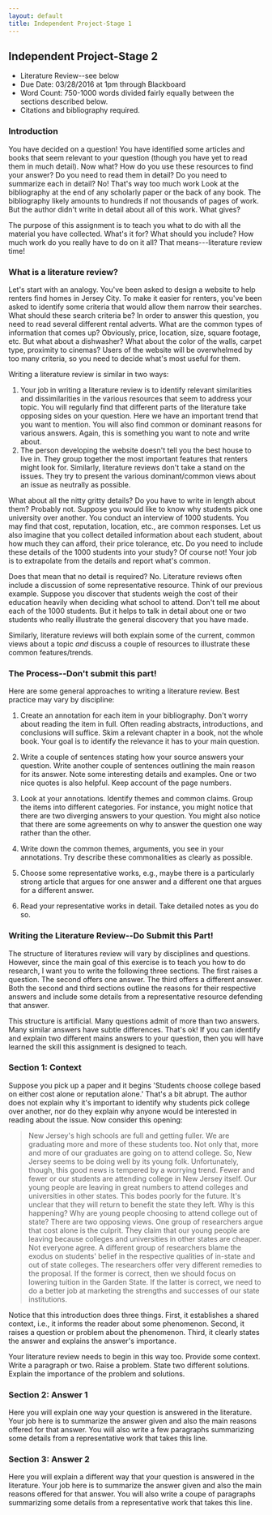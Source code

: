 ```yaml
---
layout: default
title: Independent Project-Stage 1
---
```


## Independent Project-Stage 2

+ Literature Review--see below
+ Due Date: 03/28/2016 at 1pm through Blackboard
+ Word Count: 750-1000 words divided fairly equally between the sections described below. 
+ Citations and bibliography required.  


### Introduction

You have decided on a question! You have identified some articles and books that seem relevant to your question (though you have yet to read them in much detail). Now what? How do you use these resources to find your answer? Do you need to read them in detail? Do you need to summarize each in detail? No! That's way too much work Look at the bibliography at the end of any scholarly paper or the back of any book. The bibliography likely amounts to hundreds if not thousands of pages of work. But the author didn't write in detail about all of this work. What gives? 

The purpose of this assignment is to teach you what to do with all the material you have collected. What's it for? What should you include? How much work do you really have to do on it all? That means---literature review time!   


### What is a literature review? 

Let's start with an analogy. You've been asked to design a website to help renters find homes in Jersey City. To make it easier for renters, you've been asked to identify some criteria that would allow them narrow their searches. What should these search criteria be? In order to answer this question, you need to read several different rental adverts. What are the common types of information that comes up? Obviously, price, location, size, square footage, etc. But what about a dishwasher? What about the color of the walls, carpet type, proximity to cinemas? Users of the website will be overwhelmed by too many criteria, so you need to decide what's most useful for them. 

Writing a literature review is similar in two ways: 

1. Your job in writing a literature review is to identify relevant similarities and dissimilarities in the various resources that seem to address your topic. You will regularly find that different parts of the literature take opposing sides on your question. Here we have an important trend that you want to mention. You will also find common or dominant reasons for various answers. Again, this is something you want to note and write about. 
2. The person developing the website doesn't tell you the best house to live in. They group together the most important features that renters might look for. Similarly, literature reviews don't take a stand on the issues. They try to present the various dominant/common views about an issue as neutrally as possible. 

What about all the nitty gritty details? Do you have to write in length about them? Probably not. Suppose you would like to know why students pick one university over another. You conduct an interview of 1000 students. You may find that cost, reputation, location, etc., are common responses. Let us also imagine that you collect detailed information about each student, about how much they can afford, their price tolerance, etc. Do you need to include these details of the 1000 students into your study? Of course not! Your job is to extrapolate from the details and report what's common. 

  
Does that mean that no detail is required? No. Literature reviews often include a discussion of some representative resource. Think of our previous example. Suppose you discover that students weigh the cost of their education heavily when deciding what school to attend. Don't tell me about each of the 1000 students. But it helps to talk in detail about one or two students who really illustrate the general discovery that you have made. 

Similarly, literature reviews will both explain some of the current, common views about a topic *and* discuss a couple of resources to illustrate these common features/trends. 

### The Process--Don't submit this part!

Here are some general approaches to writing a literature review. Best practice may vary by discipline:  

1.  Create an annotation for each item in your bibliography. Don't worry about reading the item in full. Often reading abstracts, introductions, and conclusions will suffice. Skim a relevant chapter in a book, not the whole book. Your goal is to identify the relevance it has to your main question. 

2. Write a couple of sentences stating how your source answers your question. Write another couple of sentences outlining the main reason for its answer. Note some interesting details and examples. One or two nice quotes is also helpful. Keep account of the page numbers.

2.  Look at your annotations. Identify themes and common claims. Group the items into different categories. For instance, you might notice that there are two diverging answers to your question. You might also notice that there are some agreements on why to answer the question one way rather than the other. 

3. Write down the common themes, arguments, you see in your annotations. Try describe these commonalities as clearly as possible. 

3.  Choose some representative works, e.g., maybe there is a particularly strong article that argues for one answer and a different one that argues for a different answer. 

4.  Read your representative works in detail. Take detailed notes as you do so.  


### Writing the Literature Review--Do Submit this Part!


The structure of literatures review will vary by disciplines and questions. However, since the main goal of this exercise is to teach you how to do research, I want you to write the following three sections. The first raises a question. The second offers one answer. The third offers a different answer. Both the second and third sections outline the reasons for their respective answers and include some details from a representative resource defending that answer. 

This structure is artificial. Many questions admit of more than two answers. Many similar answers have subtle differences. That's ok! If you can identify and explain two different mains answers to your question, then you will have learned the skill this assignment is designed to teach. 


### Section 1: Context 

Suppose you pick up a paper and it begins 'Students choose college based on either cost alone or reputation alone.' That's a bit abrupt. The author does not explain why it's important to identify why students pick college over another, nor do they explain why anyone would be interested in reading about the issue. Now consider this opening: 

> New Jersey's high schools are full and getting fuller. We are graduating more and more of these students too. Not only that, more and more of our graduates are going on to attend college. So, New Jersey seems to be doing well by its young folk. Unfortunately, though, this good news is tempered by a worrying trend. Fewer and fewer or our students are attending college in New Jersey itself. Our young people are leaving in great numbers to attend colleges and universities in other states. This bodes poorly for the future. It's unclear that they will return to benefit the state they left. Why is this happening? Why are young people choosing to attend college out of state? There are two opposing views. One group of researchers argue that cost alone is the culprit. They claim that our young people are leaving because colleges and universities in other states are cheaper. Not everyone agree. A different group of researchers blame the exodus on students' belief in the respective qualities of in-state and out of state colleges. The researchers offer very different remedies to the proposal. If the former is correct, then we should focus on lowering tuition in the Garden State. If the latter is correct, we need to do a better job at marketing the strengths and successes of our state institutions. 

Notice that this introduction does three things. First,  it establishes a shared context, i.e., it informs the reader about some phenomenon. Second, it raises a question or problem about the phenomenon. Third, it clearly states the answer and explains the answer's importance. 

Your literature review needs to begin in this way too. Provide some context. Write a paragraph or two. Raise a problem. State two different solutions. Explain the importance of the problem and solutions.  


### Section 2: Answer 1

Here you will explain one way your question is answered in the literature. Your job here is to summarize the answer given and also the main reasons offered for that answer. You will also write a few paragraphs summarizing some details from a representative work that takes this line. 



### Section 3: Answer 2

Here you will explain a different way that your question is answered in the literature. Your job here is to summarize the answer given and also the main reasons offered for that answer. You will also write a coupe of paragraphs summarizing some details from a representative work that takes this line.



